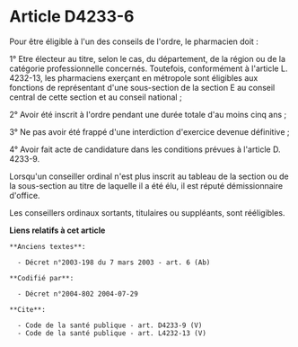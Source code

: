 # Article D4233-6

Pour être éligible à l'un des conseils de l'ordre, le pharmacien doit :

1° Etre électeur au titre, selon le cas, du département, de la région ou de la catégorie professionnelle concernés.
Toutefois, conformément à l'article L. 4232-13, les pharmaciens exerçant en métropole sont éligibles aux fonctions de
représentant d'une sous-section de la section E au conseil central de cette section et au conseil national ;

2° Avoir été inscrit à l'ordre pendant une durée totale d'au moins cinq ans ;

3° Ne pas avoir été frappé d'une interdiction d'exercice devenue définitive ;

4° Avoir fait acte de candidature dans les conditions prévues à l'article D. 4233-9.

Lorsqu'un conseiller ordinal n'est plus inscrit au tableau de la section ou de la sous-section au titre de laquelle il a été
élu, il est réputé démissionnaire d'office.

Les conseillers ordinaux sortants, titulaires ou suppléants, sont rééligibles.

**Liens relatifs à cet article**

	**Anciens textes**:

	  - Décret n°2003-198 du 7 mars 2003 - art. 6 (Ab)

	**Codifié par**:

	  - Décret n°2004-802 2004-07-29

	**Cite**:

	  - Code de la santé publique - art. D4233-9 (V)
	  - Code de la santé publique - art. L4232-13 (V)
